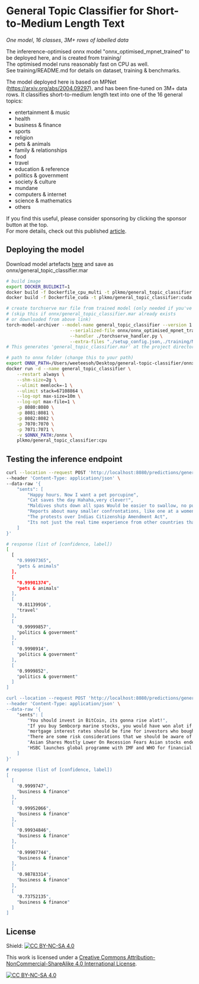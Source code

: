 # General Topic Classifier for Short-to-Medium Length Text
_One_ _model_, _16_ _classes_, _3M+_ _rows_ _of_ _labelled_ _data_   

The infererence-optimised onnx model "onnx_optimised_mpnet_trained" to be deployed here, and is created from training/   
The optimised model runs reasonably fast on CPU as well.   
See training/README.md for details on dataset, training & benchmarks.

The model deployed here is based on MPNet (https://arxiv.org/abs/2004.09297), and has been fine-tuned on 3M+ data rows. It classifies short-to-medium length text into one of the 16 general topics: 
- entertainment & music  
- health  
- business & finance  
- sports  
- religion  
- pets & animals  
- family & relationships  
- food  
- travel  
- education & reference  
- politics & government  
- society & culture   
- mundane  
- computers & internet  
- science & mathematics  
- others   

If you find this useful, please consider sponsoring by clicking the sponsor button at the top.   
For more details, check out this published [article](https://medium.com/towards-data-science/bert-s-for-relation-extraction-in-nlp-2c7c3ab487c4). 

## Deploying the model
Download model artefacts [here](https://plkmo-general-topic-classifier-model.s3.amazonaws.com/onnx/general_topic_classifier.mar) and save as onnx/general_topic_classifier.mar
```bash
# build image
export DOCKER_BUILDKIT=1
docker build -f Dockerfile_cpu_multi -t plkmo/general_topic_classifier:cpu . # CPU
docker build -f Dockerfile_cuda -t plkmo/general_topic_classifier:cuda . # gpu

# create torchserve mar file from trained model (only needed if you've trained the model)
# (skip this if onnx/general_topic_classifier.mar already exists 
# or downloaded from above link)
torch-model-archiver --model-name general_topic_classifier --version 1.0 \
                        --serialized-file onnx/onnx_optimised_mpnet_trained \
                        --handler ./torchserve_handler.py \
                        --extra-files "./setup_config.json,./training/MPNetTokenizer/special_tokens_map.json,./training/MPNetTokenizer/tokenizer_config.json,./training/MPNetTokenizer/vocab.txt"
# This generates 'general_topic_classifier.mar' at the project directory. Move this file to 'onnx/general_topic_classifier.mar'

# path to onnx folder (change this to your path)
export ONNX_PATH=/Users/weeteesoh/Desktop/general-topic-classifier/onnx
docker run -d --name general_topic_classifier \
    --restart always \
    --shm-size=2g \
    --ulimit memlock=-1 \
    --ulimit stack=67108864 \
    --log-opt max-size=10m \
    --log-opt max-file=1 \
    -p 8080:8080 \
    -p 8081:8081 \
    -p 8082:8082 \
    -p 7070:7070 \
    -p 7071:7071 \
    -v $ONNX_PATH:/onnx \
    plkmo/general_topic_classifier:cpu

```

## Testing the inference endpoint    
```bash
curl --location --request POST 'http://localhost:8080/predictions/general_topic_classifier' \
--header 'Content-Type: application/json' \
--data-raw '{
    "sents": [
        "Happy hours. Now I want a pet porcupine",
        "Cat saves the day Hahaha,very clever!",
        "Maldives shuts down all spas Would be easier to swallow, no pun, if one replaced islamist for feminist?",
        "Reports about many smaller confrontations, like one at a womens college in Bengaluru, spread via social media.",
        "The protests over Indias Citizenship Amendment Act",
        "Its not just the real time experience from other countries that informs policy responses."
    ]
}'

# response (list of [confidence, label])
[
  [
    "0.99997365",
    "pets & animals"
  ],
  [
    "0.99981374",
    "pets & animals"
  ],
  [
    "0.81139916",
    "travel"
  ],
  [
    "0.99999857",
    "politics & government"
  ],
  [
    "0.9998914",
    "politics & government"
  ],
  [
    "0.9999852",
    "politics & government"
  ]
]

curl --location --request POST 'http://localhost:8080/predictions/general_topic_classifier' \
--header 'Content-Type: application/json' \
--data-raw '{
    "sents": [
        "You should invest in BitCoin, its gonna rise alot!",
        "If you buy Sembcorp marine stocks, you would have won alot if you held.",
        "mortgage interest rates should be fine for investors who bought property late last year. I believe the rates will be fixed for next 3 years if they bought late last year and the rate should be much better than now...",
        "There are some risk considerations that we should be aware of when we are spending down our assets. The majority of the folks are at a stage where they focus on wealth accumulation, but, what I realize is that the considerations when you reach the stage of withdrawing part of your wealth from your wealth assets are very different. ",
        "Asian Shares Mostly Lower On Recession Fears Asian stocks ended mostly lower on Tuesday after Wall Street entered the bear market on fears that aggressive rate tightening by the Federal Reserve would push the world largest economy into recession",
        "HSBC launches global programme with IMF and WHO for financial literacy and empowerment"
    ]
}'

# response (list of [confidence, label])
[
  [
    "0.9999747",
    "business & finance"
  ],
  [
    "0.99952066",
    "business & finance"
  ],
  [
    "0.99934846",
    "business & finance"
  ],
  [
    "0.99907744",
    "business & finance"
  ],
  [
    "0.98783314",
    "business & finance"
  ],
  [
    "0.73752135",
    "business & finance"
  ]
]
```

## License  
Shield: [![CC BY-NC-SA 4.0][cc-by-nc-sa-shield]][cc-by-nc-sa]

This work is licensed under a
[Creative Commons Attribution-NonCommercial-ShareAlike 4.0 International License][cc-by-nc-sa].

[![CC BY-NC-SA 4.0][cc-by-nc-sa-image]][cc-by-nc-sa]

[cc-by-nc-sa]: http://creativecommons.org/licenses/by-nc-sa/4.0/
[cc-by-nc-sa-image]: https://licensebuttons.net/l/by-nc-sa/4.0/88x31.png
[cc-by-nc-sa-shield]: https://img.shields.io/badge/License-CC%20BY--NC--SA%204.0-lightgrey.svg